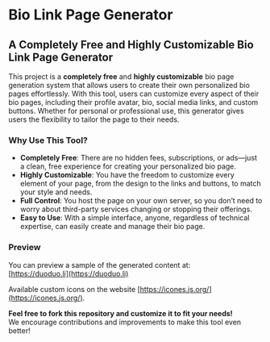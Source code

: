 # Bio Link Page Generator

## A Completely Free and Highly Customizable Bio Link Page Generator

This project is a **completely free** and **highly customizable** bio page generation system that allows users to create their own personalized bio pages effortlessly. With this tool, users can customize every aspect of their bio pages, including their profile avatar, bio, social media links, and custom buttons. Whether for personal or professional use, this generator gives users the flexibility to tailor the page to their needs.

### Why Use This Tool?

- **Completely Free**: There are no hidden fees, subscriptions, or ads—just a clean, free experience for creating your personalized bio page.
- **Highly Customizable**: You have the freedom to customize every element of your page, from the design to the links and buttons, to match your style and needs.
- **Full Control**: You host the page on your own server, so you don’t need to worry about third-party services changing or stopping their offerings.
- **Easy to Use**: With a simple interface, anyone, regardless of technical expertise, can easily create and manage their bio page.

### Preview

You can preview a sample of the generated content at:  
[https://duoduo.li](https://duoduo.li)

Available custom icons on the website [https://icones.js.org/](https://icones.js.org/).


**Feel free to fork this repository and customize it to fit your needs!**  
We encourage contributions and improvements to make this tool even better!
